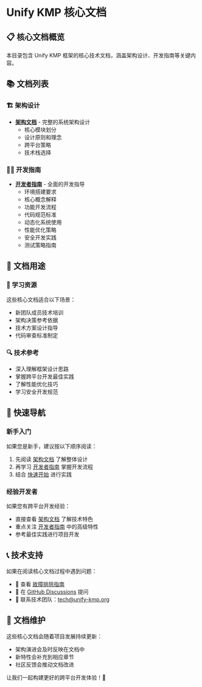 # Unify KMP 核心文档

## 📋 核心文档概览

本目录包含 Unify KMP 框架的核心技术文档，涵盖架构设计、开发指南等关键内容。

## 📚 文档列表

### 🏗️ 架构设计
- **[架构文档](./architecture.md)** - 完整的系统架构设计
  - 核心模块划分
  - 设计原则和理念
  - 跨平台策略
  - 技术栈选择

### 👨‍💻 开发指南
- **[开发者指南](./unify_developer_guide.md)** - 全面的开发指导
  - 环境搭建要求
  - 核心概念解释
  - 功能开发流程
  - 代码规范标准
  - 动态化系统使用
  - 性能优化策略
  - 安全开发实践
  - 测试策略指南

## 🎯 文档用途

### 📖 学习资源
这些核心文档适合以下场景：
- 新团队成员技术培训
- 架构决策参考依据
- 技术方案设计指导
- 代码审查标准制定

### 🔍 技术参考
- 深入理解框架设计思路
- 掌握跨平台开发最佳实践
- 了解性能优化技巧
- 学习安全开发规范

## 🚀 快速导航

### 新手入门
如果您是新手，建议按以下顺序阅读：
1. 先阅读 [架构文档](./architecture.md) 了解整体设计
2. 再学习 [开发者指南](./unify_developer_guide.md) 掌握开发流程
3. 结合 [快速开始](../guide/getting_started.md) 进行实践

### 经验开发者
如果您有跨平台开发经验：
- 直接查看 [架构文档](./architecture.md) 了解技术特色
- 重点关注 [开发者指南](./unify_developer_guide.md) 中的高级特性
- 参考最佳实践进行项目开发

## 📞 技术支持

如果在阅读核心文档过程中遇到问题：
- 📖 查看 [故障排除指南](../guide/troubleshooting.md)
- 💬 在 [GitHub Discussions](https://github.com/unify-kmp/unify-core/discussions) 提问
- 📧 联系技术团队：tech@unify-kmp.org

## 🔄 文档维护

这些核心文档会随着项目发展持续更新：
- 架构演进会及时反映在文档中
- 新特性会补充到相应章节
- 社区反馈会推动文档改进

让我们一起构建更好的跨平台开发体验！🌟
